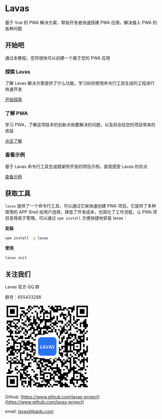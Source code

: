 # Lavas

基于 Vue 的 PWA 解决方案，帮助开发者快速搭建 PWA 应用，解决接入 PWA 的各种问题

## 开始吧

通过本教程，您将很快可以创建一个属于您的 PWA 应用

### 探索 Lavas

了解 Lavas 解决方案提供了什么功能，学习如何使用命令行工具生成的工程进行快速开发

[开始探索](https://lavas.baidu.com/guide/vue/doc/vue/foundation/lavas-start)

### 了解 PWA

学习 PWA，了解这项技术的创新点和要解决的问题，以及将会给您的项目带来的收益

[点击了解](https://lavas.baidu.com/doc)

### 查看示例

基于 Lavas 命令行工具生成框架所开发的项目示例，直观感受 Lavas 的优点

[查看示例](https://lavas.baidu.com/doc)

## 获取工具

`lavas` 提供了一个命令行工具，可以通过它来快速创建 PWA 项目。它提供了多种常用的 APP Shell 给用户选择，降低了开发成本，也简化了工作流程，让 PWA 项目变得易于管理。可以通过 `npm install` 方便快捷地安装 lavas：

**安装**

```bash
npm install -g lavas
```

**使用**

```bash
lavas init
```

## 关注我们

Lavas 官方 QQ 群

群号：655433298

![Lavas 官方 QQ 群](./images/qq.png)

Github: [https://www.github.com/lavas-project](https://www.github.com/lavas-project)

email: lavas@baidu.com
